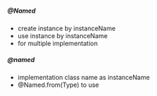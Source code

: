 ##### @Named
- create instance by instanceName
- use instance by instanceName
- for multiple implementation
##### @named
- implementation class name as instanceName
- @Named.from(Type) to use
